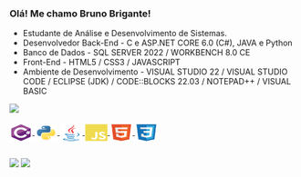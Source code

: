 ### Olá! Me chamo Bruno Brigante!

- Estudante de Análise e Desenvolvimento de Sistemas.
- Desenvolvedor Back-End - C e ASP.NET CORE 6.0 (C#), JAVA e Python
- Banco de Dados - SQL SERVER 2022 / WORKBENCH 8.0 CE
- Front-End - HTML5 / CSS3 / JAVASCRIPT
- Ambiente de Desenvolvimento - VISUAL STUDIO 22 / VISUAL STUDIO CODE / ECLIPSE (JDK) / CODE::BLOCKS 22.03 / NOTEPAD++ / VISUAL BASIC

<div>
  <a href="https://beacons.ai/BBrigante">
   <img height="160em" src="https://github-readme-stats.vercel.app/api/top-langs/?username=BBrigante&layout=compact&langs_count=16&theme=dark"/>
   </div>

<div style="display: inline_block"><br>
  <img align="center" alt="BBrigante-Csharp" height="30" width="40" src="https://raw.githubusercontent.com/devicons/devicon/master/icons/csharp/csharp-original.svg">  
  <img align="center" alt="BBrigante-Csharp" height="30" width="40" src="https://raw.githubusercontent.com/devicons/devicon/master/icons/python/python-original.svg"> 
  <img align="center" alt="BBrigante-Java" height="30" width="40" src="https://raw.githubusercontent.com/devicons/devicon/master/icons/java/java-original.svg">
  <img align="center" alt="BBrigante-Js" height="30" width="40" src="https://raw.githubusercontent.com/devicons/devicon/master/icons/javascript/javascript-plain.svg">
  <img align="center" alt="BBrigante-HTML" height="30" width="40" src="https://raw.githubusercontent.com/devicons/devicon/master/icons/html5/html5-original.svg">
  <img align="center" alt="BBrigante-CSS" height="30" width="40" src="https://raw.githubusercontent.com/devicons/devicon/master/icons/css3/css3-original.svg">  
</div>

##

<div>
    <a href="https://www.linkedin.com/in/bruno-brigante-2b04331a3/" target="_blank"><img src="https://img.shields.io/badge/-LinkedIn-%230077B5?style=for-the-badge&logo=linkedin&logoColor=white" target="_blank"></a>    
    <a href = "mailto:brunobrigante1989@gmail.com"><img src="https://img.shields.io/badge/Gmail-D14836?style=for-the-badge&logo=gmail&logoColor=white" target="_blank"></a>
</div>

